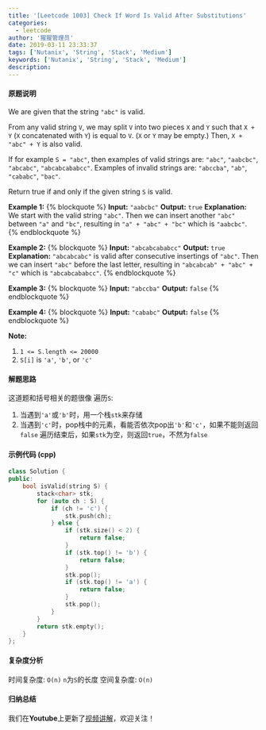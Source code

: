 ```yaml
---
title: '[Leetcode 1003] Check If Word Is Valid After Substitutions'
categories:
  - leetcode
author: '猩猩管理员'
date: 2019-03-11 23:33:37
tags: ['Nutanix', 'String', 'Stack', 'Medium']
keywords: ['Nutanix', 'String', 'Stack', 'Medium']
description:
---
```

#### 原题说明
We are given that the string `"abc"` is valid.

From any valid string `V`, we may split `V` into two pieces `X` and `Y` such that `X + Y` (`X` concatenated with `Y`) is equal to `V`.  (`X` or `Y` may be empty.)  Then, `X + "abc" + Y` is also valid.

If for example `S = "abc"`, then examples of valid strings are: `"abc"`, `"aabcbc"`, `"abcabc"`, `"abcabcababcc"`.  Examples of invalid strings are: `"abccba"`, `"ab"`, `"cababc"`, `"bac"`.

Return true if and only if the given string `S` is valid.

**Example 1:**
{% blockquote %}
**Input:** `"aabcbc"`
**Output:** `true`
**Explanation:** 
We start with the valid string `"abc"`.
Then we can insert another `"abc"` between `"a"` and `"bc"`, resulting in `"a" + "abc" + "bc"` which is `"aabcbc"`.
{% endblockquote %}

**Example 2:**
{% blockquote %}
**Input:** `"abcabcababcc"`
**Output:** `true`
**Explanation:**
`"abcabcabc"` is valid after consecutive insertings of `"abc"`.
Then we can insert `"abc"` before the last letter, resulting in `"abcabcab" + "abc" + "c"` which is `"abcabcababcc"`.
{% endblockquote %}

**Example 3:**
{% blockquote %}
**Input:** `"abccba"`
**Output:** `false`
{% endblockquote %}

**Example 4:**
{% blockquote %}
**Input:** `"cababc"`
**Output:** `false`
{% endblockquote %}

**Note:**
1. `1 <= S.length <= 20000`
2. `S[i]` is `'a'`, `'b'`, or `'c'`

<!-- more -->

#### 解题思路
这道题和括号相关的题很像
遍历`S`:
1) 当遇到`'a'`或`'b'`时，用一个栈`stk`来存储
2) 当遇到`'c'`时，pop栈中的元素，看能否依次pop出`'b'`和`'c'`，如果不能则返回`false`
遍历结束后，如果`stk`为空，则返回`true`，不然为`false`

#### 示例代码 (cpp)
```cpp
class Solution {
public:
    bool isValid(string S) {
        stack<char> stk;
        for (auto ch : S) {
            if (ch != 'c') {
                stk.push(ch);
            } else {
                if (stk.size() < 2) {
                    return false;
                }
                if (stk.top() != 'b') {
                    return false;
                }
                stk.pop();
                if (stk.top() != 'a') {
                    return false;
                }
                stk.pop();
            }
        }
        return stk.empty();
    }
};
```

#### 复杂度分析
时间复杂度: `O(n)` `n`为`S`的长度
空间复杂度: `O(n)` 

#### 归纳总结
我们在**Youtube**上更新了[视频讲解](https://youtu.be/1fYgCFsQCxk)，欢迎关注！
